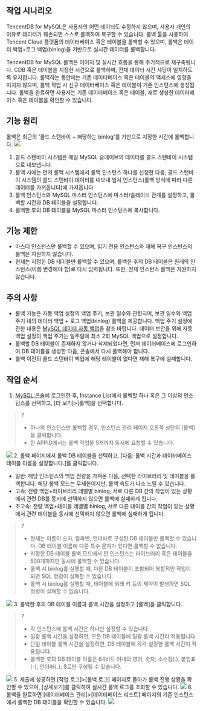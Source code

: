 ## 작업 시나리오
TencentDB for MySQL은 사용자의 어떤 데이터도 수정하지 않으며, 사용자 개인의 이유로 데이터가 훼손되면 스스로 롤백하여 복구할 수 있습니다. 롤백 툴을 사용하여 Tencent Cloud 플랫폼의 데이터베이스 혹은 테이블을 롤백할 수 있으며, 롤백은 데이터 백업+로그 백업(binlog)을 기반으로 실시간 데이터를 롤백합니다.

TencentDB for MySQL 롤백은 이미지 및 실시간 흐름을 통해 주기적으로 재구축됩니다. CDB 혹은 테이블을 지정한 시간으로 롤백하며, 전체 데이터 시간 샤딩이 일치하도록 유지합니다. 롤백하는 동안에는 기존 데이터베이스 혹은 테이블의 액세스에 영향을 미치지 않으며, 롤백 작업 시 신규 데이터베이스 혹은 테이블이 기존 인스턴스에 생성됩니다. 롤백을 완료하면 사용자는 기존 데이터베이스 혹은 테이블, 새로 생성한 데이터베이스 혹은 테이블을 확인할 수 있습니다.


## 기능 원리
롤백은 최근의 '콜드 스탠바이 + 해당하는 binlog'를 기반으로 지정한 시간에 롤백합니다.
![](https://main.qcloudimg.com/raw/89ab32296ba576cf8e087d760b5a8109.png)
1. 콜드 스탠바이 시스템은 매일 MySQL 슬레이브의 데이터를 콜드 스탠바이 시스템으로 내보냅니다.
2. 롤백 시에는 먼저 롤백 시스템에서 롤백 인스턴스 하나를 신청한 다음, 콜드 스탠바이 시스템의 콜드 스탠바이 데이터를 내보내 임시 인스턴스(롤백 방식에 따라 다른 데이터를 가져옵니다)에 가져옵니다.
3. 롤백 인스턴스와 MySQL 마스터 인스턴스에 마스터/슬레이브 관계를 설정하고, 롤백할 시간과 DB 테이블을 설정합니다.
4. 롤백한 후의 DB 테이블을 MySQL 마스터 인스턴스에 복사합니다.

## 기능 제한
- 마스터 인스턴스만 롤백할 수 있으며, 읽기 전용 인스턴스와 재해 복구 인스턴스의 롤백은 지원하지 않습니다.
- 현재는 지정한 DB 테이블만 롤백할 수 있으며, 롤백한 후의 DB 테이블은 원래의 인스턴스(이름 변경해야 함)로 다시 입력됩니다. 또한, 전체 인스턴스 롤백은 지원하지 않습니다.

## 주의 사항
- 롤백 기능은 자동 백업 설정의 백업 주기, 보관 일수와 관련되어, 보관 일수와 백업 주기 내의 데이터 백업 + 로그 백업(binlog) 롤백을 제공합니다. 백업 주기 설정에 관한 내용은 [MySQL 데이터 자동 백업](https://intl.cloud.tencent.com/document/product/236/37796)을 참조 바랍니다. 데이터 보안을 위해 자동 백업 설정의 백업 주기는 일주일에 최소 2회 MySQL 백업으로 설정합니다.
- 롤백할 DB 테이블이 존재하지 않거나 삭제되었다면, 먼저 데이터베이스에 로그인하여 DB 테이블을 생성한 다음, 콘솔에서 다시 롤백해야 합니다.
- 롤백 이전의 콜드 스탠바이 백업에 해당 테이블이 없다면 재해 복구에 실패합니다.

## 작업 순서

1. [MySQL 콘솔](https://console.cloud.tencent.com/cdb)에 로그인한 후, Instance List에서 롤백할 하나 혹은 그 이상의 인스턴스를 선택하고, [더 보기]>[롤백]을 선택합니다.
>?
>- 하나의 인스턴스만 롤백할 경우, 인스턴스 관리 페이지 오른쪽 상단의 [롤백]을 클릭합니다.
>- 한 APPID에서는 롤백 작업을 5개까지 동시에 요청할 수 있습니다.
>
![](https://main.qcloudimg.com/raw/85f08362342f02fb27ded34a487b4090.png)
2. 롤백 페이지에서 롤백 DB 테이블을 선택하고, [다음: 롤백 시간과 데이터베이스 테이블 이름을 설정합니다.]를 클릭합니다.
   - 	일반: 해당 인스턴스의 백업 전량을 가져온 다음, 선택한 라이브러리 및 테이블을 롤백합니다. 해당 롤백 모드는 무제한이지만, 롤백 속도가 다소 느릴 수 있습니다.
   - 	고속: 전량 백업+라이브러리 레벨별 binlog, 서로 다른 DB 간의 작업이 있는 상황에서 관련 DB를 동시에 선택하지 않으면 롤백에 실패하게 됩니다.
   - 	초고속: 전량 백업+테이블 레벨별 binlog, 서로 다른 테이블 간의 작업이 있는 상황에서 관련 테이블을 동시에 선택하지 않으면 롤백에 실패하게 됩니다.
>?
>- 현재는 이름이 숫자, 알파벳, 언더바로 구성된 DB 테이블만 롤백할 수 있습니다. DB 테이블 이름에 다른 특수 문자가 있다면 롤백할 수 없습니다.
>- 지정한 DB 테이블 롤백 모드에서 한 인스턴스는 라이브러리 혹은 테이블을 500개까지만 동시에 롤백할 수 있습니다.
>- 롤백 시 binlog를 실행할 때, 다른 DB 테이블이 포함되어 복합적인 작업이 되면 SQL 명령이 실패할 수 있습니다.
>- 롤백 시 binlog를 실행할 때, 테이블에 외래 키 등의 제약이 발생하면 SQL 명령이 실패할 수 있습니다.
>
![](https://main.qcloudimg.com/raw/6cb2fa4d3e8b0d795bd5bf19f8d69d86.png)
3. 롤백한 후의 DB 테이블 이름과 롤백 시간을 설정하고 [롤백]을 클릭합니다.
>?
>- 각 인스턴스에 롤백 시간은 하나만 설정할 수 있습니다.
>- 일괄 롤백 시간을 설정하면, 모든 DB 테이블에 일괄 롤백 시간이 적용됩니다.
>- 단일 테이블 롤백 시간을 설정하면, DB 테이블에 각각 설정한 롤백 시간이 적용됩니다.
>- 롤백한 후의 DB 테이블 이름은 64비트 이내의 영어, 숫자, 소수점(.), 붙임표(-), 언더바(\_), $로만 구성될 수 있습니다.
>
![](https://main.qcloudimg.com/raw/62377981b147bdb453d79631b3557d12.png)
5. 제출에 성공하면 [작업 로그]>[롤백 로그] 페이지로 돌아가 롤백 진행 상황을 확인할 수 있으며, [상세보기]를 클릭하여 실시간 롤백 로그를 조회할 수 있습니다.
![](https://main.qcloudimg.com/raw/b5206b3c23d532553fb54dfc4fe7bfd0.png)
6. 롤백을 완료하면 [데이터베이스 관리]>[데이터베이스 리스트] 페이지의 기존 인스턴스에서 롤백한 DB 테이블을 확인할 수 있습니다.
![](https://main.qcloudimg.com/raw/9b939d9a6a7da59092df0051f452b5cd.png)


